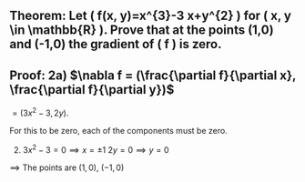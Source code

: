## Theorem: Let \( f(x, y)=x^{3}-3 x+y^{2} \) for \( x, y \in \mathbb{R} \). Prove that at the points (1,0) and (-1,0) the gradient of \( f \) is zero.


## Proof: 2a) $\nabla f = (\frac{\partial f}{\partial x}, \frac{\partial f}{\partial y})$

$= (3x^2 - 3, 2y)$. 

For this to be zero, each of the components must be zero.

2) $3x^2 - 3 = 0 \implies x = \pm 1$
$2y = 0 \implies y = 0$

$\implies$ The points are $(1, 0)$, $(-1, 0)$ 
